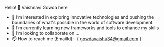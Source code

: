 Hello! 👋 Vaishnavi Gowda here

- 👀 I’m interested in exploring innovative technologies and pushing the boundaries of what's possible in the world of software development.
- 🌱 I’m currently learning new frameworks and tools to enhance my skills
- 💞️ I’m looking to collaborate on ...
- 📫 How to reach me (EmailId):- { gowdavaishu34@gmail.com }



